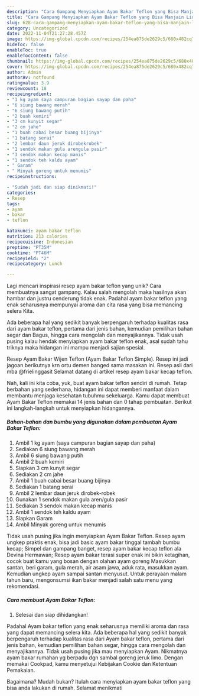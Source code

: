 ```yaml
---
description: "Cara Gampang Menyiapkan Ayam Bakar Teflon yang Bisa Manjain Lidah"
title: "Cara Gampang Menyiapkan Ayam Bakar Teflon yang Bisa Manjain Lidah"
slug: 628-cara-gampang-menyiapkan-ayam-bakar-teflon-yang-bisa-manjain-lidah
category: Uncategorized
date: 2022-11-04T21:27:28.457Z
image: https://img-global.cpcdn.com/recipes/254ea875de2629c5/680x482cq70/ayam-bakar-teflon-foto-resep-utama.jpg
hideToc: false
enableToc: true
enableTocContent: false
thumbnail: https://img-global.cpcdn.com/recipes/254ea875de2629c5/680x482cq70/ayam-bakar-teflon-foto-resep-utama.jpg
cover: https://img-global.cpcdn.com/recipes/254ea875de2629c5/680x482cq70/ayam-bakar-teflon-foto-resep-utama.jpg
author: Admin
authorAv: notfound
ratingvalue: 3.9
reviewcount: 18
recipeingredient:
- "1 kg ayam saya campuran bagian sayap dan paha"
- "6 siung bawang merah"
- "6 siung bawang putih"
- "2 buah kemiri"
- "3 cm kunyit segar"
- "2 cm jahe"
- "1 buah cabai besar buang bijinya"
- "1 batang serai"
- "2 lembar daun jeruk dirobekrobek"
- "1 sendok makan gula arengula pasir"
- "3 sendok makan kecap manis"
- "1 sendok teh kaldu ayam"
- " Garam"
- " Minyak goreng untuk menumis"
recipeinstructions:

- "Sudah jadi dan siap dinikmati!"
categories:
- Resep
tags:
- ayam
- bakar
- teflon

katakunci: ayam bakar teflon 
nutrition: 213 calories
recipecuisine: Indonesian
preptime: "PT35M"
cooktime: "PT46M"
recipeyield: "2"
recipecategory: Lunch

---
```





Lagi mencari inspirasi resep ayam bakar teflon yang unik? Cara membuatnya sangat gampang. Kalau salah mengolah maka hasilnya akan hambar dan justru cenderung tidak enak. Padahal ayam bakar teflon yang enak seharusnya mempunyai aroma dan cita rasa yang bisa memancing selera Kita.





Ada beberapa hal yang sedikit banyak berpengaruh terhadap kualitas rasa dari ayam bakar teflon, pertama dari jenis bahan, kemudian pemilihan bahan segar dan Bagus, hingga cara mengolah dan menyajikannya. Tidak usah pusing kalau hendak menyiapkan ayam bakar teflon enak,      asal sudah tahu triknya maka hidangan ini mampu menjadi sajian spesial.














Resep Ayam Bakar Wijen Teflon (Ayam Bakar Teflon Simple). Resep ini jadi jagoan berikutnya krn ortu demen banged sama masakan ini. Resep asli dari mba @frielinggasit Selamat datang di artikel resep ayam bakar kecap teflon.






Nah, kali ini kita coba, yuk, buat ayam bakar teflon sendiri di rumah. Tetap berbahan yang sederhana, hidangan ini dapat memberi manfaat dalam membantu menjaga kesehatan tubuhmu sekeluarga. Kamu dapat membuat Ayam Bakar Teflon memakai 14 jenis bahan dan 0 tahap pembuatan. Berikut ini langkah-langkah untuk menyiapkan hidangannya.

<!--inarticleads1-->

##### Bahan-bahan dan bumbu yang digunakan dalam pembuatan Ayam Bakar Teflon:

1. Ambil 1 kg ayam (saya campuran bagian sayap dan paha)
1. Sediakan 6 siung bawang merah
1. Ambil 6 siung bawang putih
1. Ambil 2 buah kemiri
1. Siapkan 3 cm kunyit segar
1. Sediakan 2 cm jahe
1. Ambil 1 buah cabai besar buang bijinya
1. Sediakan 1 batang serai
1. Ambil 2 lembar daun jeruk dirobek-robek
1. Gunakan 1 sendok makan gula aren/gula pasir
1. Sediakan 3 sendok makan kecap manis
1. Ambil 1 sendok teh kaldu ayam
1. Siapkan  Garam
1. Ambil  Minyak goreng untuk menumis


Tidak usah pusing jika ingin menyiapkan Ayam Bakar Teflon. Resep ayam ungkep praktis enak, bisa jadi basic ayam bakar tinggal tambah bumbu kecap; Simpel dan gampang banget, resep ayam bakar kecap teflon ala Devina Hermawan; Resep ayam bakar terasi super enak ini bikin ketagihan, cocok buat kamu yang bosan dengan olahan ayam goreng Masukkan santan, beri garam, gula merah, air asam jawa, aduk rata, masukkan ayam. Kemudian ungkep ayam sampai santan menyusut. Untuk perayaan malam tahun baru, mengonsumsi ikan bakar menjadi salah satu menu yang rekomendasi. 

<!--inarticleads2-->

##### Cara membuat Ayam Bakar Teflon:


1. Selesai dan siap dihidangkan!

Padahal Ayam bakar teflon yang enak seharusnya memiliki aroma dan rasa yang dapat memancing selera kita. Ada beberapa hal yang sedikit banyak berpengaruh terhadap kualitas rasa dari Ayam bakar teflon, pertama dari jenis bahan, kemudian pemilihan bahan segar, hingga cara mengolah dan menyajikannya. Tidak usah pusing jika mau menyiapkan Ayam. Nikmatnya ayam bakar rumahan yg berpadu dgn sambal goreng jeruk limo. Dengan memakai Cookpad, kamu menyetujui Kebijakan Cookie dan Ketentuan Pemakaian. 

Bagaimana? Mudah bukan? Itulah cara menyiapkan ayam bakar teflon yang bisa anda lakukan di rumah. Selamat menikmati
